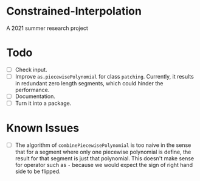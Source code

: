# Constrained-Interpolation
A 2021 summer research project

# Todo
- [ ] Check input.
- [ ] Improve `as.piecewisePolynomial` for class `patching`. Currently, it results in redundant zero length segments, which could hinder the performance.
- [ ] Documentation.
- [ ] Turn it into a package.

# Known Issues
- [ ] The algorithm of `combinePiecewisePolynomial` is too naive in the sense that for a segment where only one piecewise polynomial is define, the result for that segment is just that polynomial. This doesn't make sense for operator such as `-` because we would expect the sign of right hand side to be flipped.